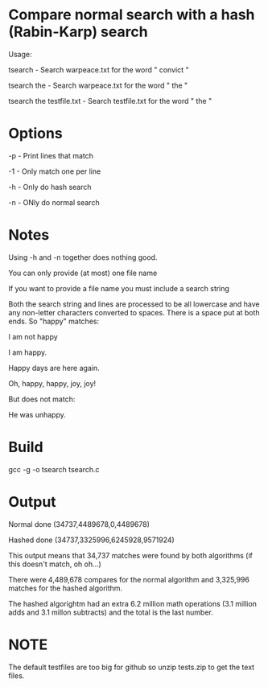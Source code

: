 Compare normal search with a hash (Rabin-Karp) search
=====================================================

Usage:

tsearch - Search warpeace.txt for the word " convict "

tsearch the - Search warpeace.txt for the word " the "

tsearch the testfile.txt - Search testfile.txt for the word " the "

Options
=======
-p - Print lines that match

-1 - Only match one per line

-h - Only do hash search

-n - ONly do normal search

Notes
=====
Using -h and -n together does nothing good.

You can only provide (at most) one file name

If you want to provide a file name you must include a search string

Both the search string and lines are processed to be all lowercase and
have any non-letter characters converted to spaces. There is a space put at
both ends. So "happy" matches:

I am not happy

I am happy.

Happy days are here again.

Oh, happy, happy, joy, joy!

But does not match:

He was unhappy.

Build
=====

gcc -g -o tsearch tsearch.c

Output
======
Normal done (34737,4489678,0,4489678)

Hashed done (34737,3325996,6245928,9571924)


This output means that 34,737 matches were found by both algorithms (if this doesn't match, oh oh...)

There were 4,489,678 compares for the normal algorithm and 3,325,996 matches for the hashed algorithm.

The hashed algorightm had an extra 6.2 million math operations (3.1 million adds and 3.1 millon subtracts) and the
total is the last number.

NOTE
====
The default testfiles are too big for github so unzip tests.zip to get the text files.


